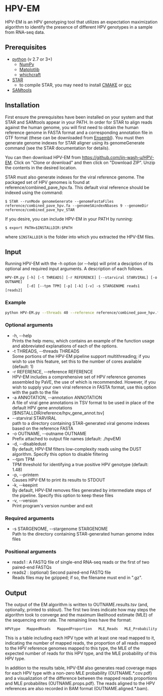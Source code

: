 # HPV-EM

HPV-EM is an HPV genotyping tool that utilizes an expectation maximization algorithm to identify the presence of different HPV genotypes in a sample from RNA-seq data. 

## Prerequisites
  - [python](https://www.python.org/) (v 2.7 or 3+)
    - [NumPy](http://http://www.numpy.org/)
    - [Matplotlib](https://matplotlib.org/)
    - [whichcraft](https://pypi.org/project/whichcraft/)
  - [STAR](https://github.com/alexdobin/STAR)
    - to compile STAR, you may need to install [CMAKE](https://cmake.org/) or [gcc](https://gcc.gnu.org/)
  - [SAMtools](http://samtools.sourceforge.net/)
  
## Installation
First ensure the prerequisites have been installed on your system and that STAR and SAMtools appear in your PATH.  In order for STAR to align reads against the human genome, you will first need to obtain the human reference genome in FASTA format and a corresponding annotation file in GTF format (these can be downloaded from [Ensembl](https://ensembl.org/Homo_sapiens/Info/Index)).  You must then generate genome indexes for STAR aligner using its genomeGenerate command (see the STAR documentation for details).

You can then download HPV-EM from https://github.com/jin-wash-u/HPV-EM.  Click on "Clone or download" and then click on "Download ZIP".  Unzip the contents in the desired location.  

STAR must also generate indexes for the viral reference genome.  The packaged set of HPV genomes is found at reference/combined_pave_hpv.fa.  This default viral reference should be indexed using the command:
```
$ STAR --runMode genomeGenerate --genomeFastaFiles reference/combined_pave_hpv.fa --genomeSAindexNbases 9 --genomeDir reference/combined_pave_hpv_STAR
```

If you desire, you can include HPV-EM in your PATH by running:
```
$ export PATH=$INSTALLDIR:$PATH
```
where `$INSTALLDIR` is the folder into which you extracted the HPV-EM files.
  
  
## Input
Running HPV-EM with the -h option (or --help) will print a desciption of its optional and required input arguments.  A description of each follows.
```
HPV-EM.py [-h] [-t THREADS] [-r REFERENCE] [--starviral STARVIRAL] [-o OUTNAME]
          [-d] [--tpm TPM] [-p] [-k] [-v] -s STARGENOME reads1 [reads2]
```
### Example
```bash
python HPV-EM.py --threads 40 --reference reference/combined_pave_hpv.fa --annotation reference/hpv_gene_annot.tsv --starviral reference/combined_pave_hpv_STAR/ --outname ./SAMPLE_NAME --stargenome reference/ data/READ1.fastq.gz data/READ2.fastq.gz
```
### Optional arguments
- -h, --help  
      Prints the help menu, which contains an example of the function usage and abbreviated explanations of each of the options.
- -t THREADS, --threads THREADS  
     Some portions of the HPV-EM pipeline support multithreading; if you wish to use this feature, set this to the number of cores available (default: 1)
- -r REFERENCE, --reference REFERENCE  
     HPV-EM includes a comprehensive set of HPV reference genomes assembled by PaVE, the use of which is recommended.  However, if you wish to supply your own viral reference in FASTA format, use this option with the path to the file
- -a ANNOTATION, --annotation ANNOTATION  
     A file of viral gene annotations in TSV format to be used in place of the default HPV gene annotations [$INSTALLDIR/reference/hpv_gene_annot.tsv]
- --starviral STARVIRAL  
     path to a directory containing STAR-generated viral genome indexes based on the reference FASTA
- -o OUTNAME, --outname OUTNAME  
     Prefix attached to output file names (default: ./hpvEM)
- -d, --disabledust  
     By default, HPV-EM filters low-complexity reads using the DUST algorithm.  Specify this option to disable filtering
- --tpm TPM  
     TPM threshold for identifying a true positive HPV genotype (default: 1.48)
- -p, --printem  
     Causes HPV-EM to print its results to STDOUT
- -k, --keepint  
     By default, HPV-EM removes files generated by intermediate steps of the pipeline. Specify this option to keep these files
- -v, --version  
     Print program's version number and exit

### Required arguments
- -s STARGENOME, --stargenome STARGENOME  
     Path to the directory containing STAR-generated human genome index files

### Positional arguments
- reads1 : A FASTQ file of single-end RNA-seq reads or the first of two paired-end FASTQs 
- reads2 : (optional) Second paired-end FASTQ file  
  Reads files may be gzipped; if so, the filename must end in ".gz".

## Output
  The output of the EM algorithm is written to OUTNAME.results.tsv (and, optionally, printed to stdout).  The first two lines indicate how may steps the algorithm took to converge and the maximum likelihood estimate (MLE) of the sequencing error rate.  The remaining lines have the format:
  
```
HPVtype   MappedReads   MappedProportion   MLE_Reads   MLE_Probability
```
This is a table including each HPV type with at least one read mapped to it, indicating the number of mapped reads, the proportion of all reads mapped to the HPV reference genomes mapped to this type, the MLE of the expected number of reads for this HPV type, and the MLE probability of this HPV type.

In addition to the results table, HPV-EM also generates read coverage maps for each HPV type with a non-zero MLE probability (OUTNAME.\*.cov.pdf) and a visualization of the difference between the mapped reads proportions and MLE probabilites (OUTNAME.props.pdf).  The reads aligned to the HPV references are also recorded in BAM format (OUTNAME.aligned.\*.bam).
